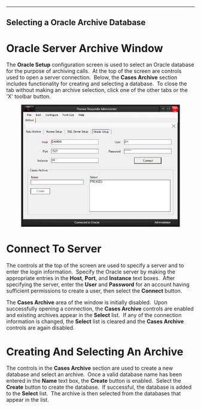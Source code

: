   -----------------------------------------
  **Selecting a Oracle Archive Database**
  -----------------------------------------

# Oracle Server Archive Window

The **Oracle Setup** configuration screen is used to select an Oracle
database for the purpose of archiving calls.  At the top of the screen
are controls used to open a server connection.  Below, the **Cases
Archive** section includes functionality for creating and selecting a
database.  To close the tab without making an archive selection, click
one of the other tabs or the \'X\' toolbar button.

<figure><img src=".gitbook/assets/Case Archive Oracle_files/image001.png" alt=""><figcaption></figcaption></figure> 

# Connect To Server

The controls at the top of the screen are used to specify a server and
to enter the login information.  Specify the Oracle server by making the
appropriate entries in the **Host**, **Port**, and **Instance** text
boxes.  After specifying the server, enter the **User** and **Password**
for an account having sufficient permissions to create a user, then
select the **Connect** button.

The **Cases Archive** area of the window is initially disabled.  Upon
successfully opening a connection, the **Cases Archive** controls are
enabled and existing archives appear in the **Select** list.  If any of
the connection information is changed, the **Select** list is cleared
and the **Cases Archive** controls are again disabled.

# Creating And Selecting An Archive

The controls in the **Cases Archive** section are used to create a new
database and select an archive.  Once a valid database name has been
entered in the **Name** text box, the **Create** button is enabled. 
Select the **Create** button to create the database.  If successful, the
database is added to the **Select** list.  The archive is then selected
from the databases that appear in the list.
